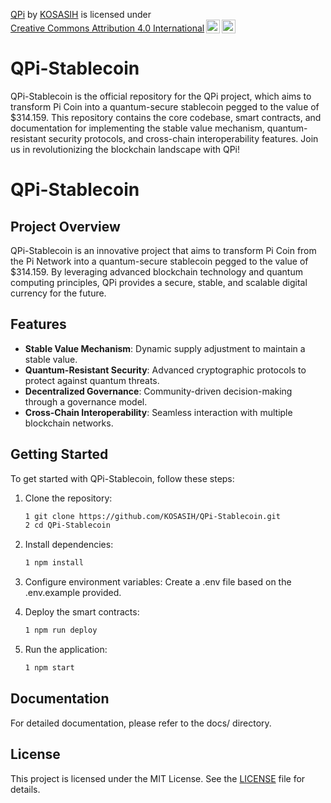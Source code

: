 <p xmlns:cc="http://creativecommons.org/ns#" xmlns:dct="http://purl.org/dc/terms/"><a property="dct:title" rel="cc:attributionURL" href="https://github.com/KOSASIH/QPi-Stablecoin">QPi</a> by <a rel="cc:attributionURL dct:creator" property="cc:attributionName" href="https://www.linkedin.com/in/kosasih-81b46b5a">KOSASIH</a> is licensed under <a href="https://creativecommons.org/licenses/by/4.0/?ref=chooser-v1" target="_blank" rel="license noopener noreferrer" style="display:inline-block;">Creative Commons Attribution 4.0 International<img style="height:22px!important;margin-left:3px;vertical-align:text-bottom;" src="https://mirrors.creativecommons.org/presskit/icons/cc.svg?ref=chooser-v1" alt=""><img style="height:22px!important;margin-left:3px;vertical-align:text-bottom;" src="https://mirrors.creativecommons.org/presskit/icons/by.svg?ref=chooser-v1" alt=""></a></p>

# QPi-Stablecoin
QPi-Stablecoin is the official repository for the QPi project, which aims to transform Pi Coin into a quantum-secure stablecoin pegged to the value of $314.159. This repository contains the core codebase, smart contracts, and documentation for implementing the stable value mechanism, quantum-resistant security protocols, and cross-chain interoperability features. Join us in revolutionizing the blockchain landscape with QPi!

# QPi-Stablecoin

## Project Overview
QPi-Stablecoin is an innovative project that aims to transform Pi Coin from the Pi Network into a quantum-secure stablecoin pegged to the value of $314.159. By leveraging advanced blockchain technology and quantum computing principles, QPi provides a secure, stable, and scalable digital currency for the future.

## Features
- **Stable Value Mechanism**: Dynamic supply adjustment to maintain a stable value.
- **Quantum-Resistant Security**: Advanced cryptographic protocols to protect against quantum threats.
- **Decentralized Governance**: Community-driven decision-making through a governance model.
- **Cross-Chain Interoperability**: Seamless interaction with multiple blockchain networks.

## Getting Started
To get started with QPi-Stablecoin, follow these steps:

1. Clone the repository:
   ```bash
   1 git clone https://github.com/KOSASIH/QPi-Stablecoin.git
   2 cd QPi-Stablecoin
   ```

2. Install dependencies:
   ```bash
   1 npm install
   ```
   
3. Configure environment variables: Create a .env file based on the .env.example provided.

4. Deploy the smart contracts:
   ```bash
   1 npm run deploy
   ```
   
5. Run the application:
   ```bash
   1 npm start
   ```
   
## Documentation
For detailed documentation, please refer to the docs/ directory.

## License
This project is licensed under the MIT License. See the [LICENSE](LICENSE) file for details.
